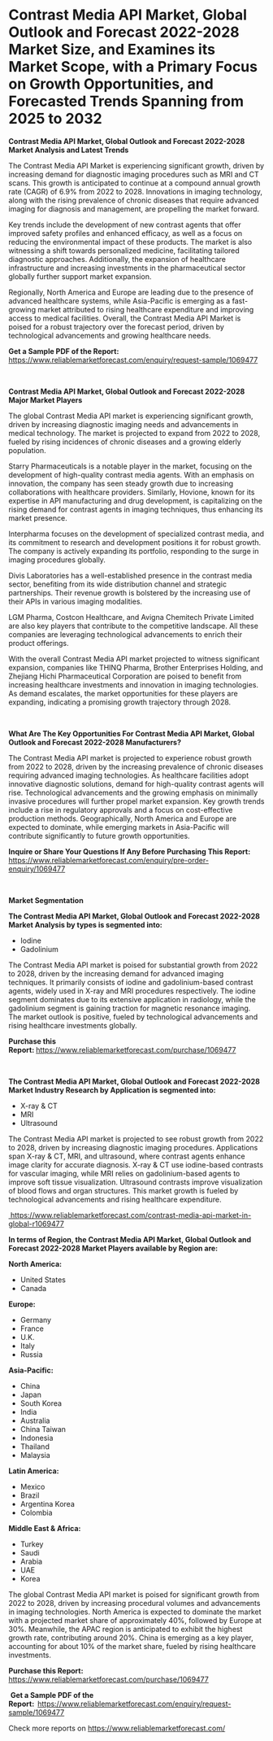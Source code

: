 <p><h1>Contrast Media API Market, Global Outlook and Forecast 2022-2028 Market Size, and Examines its Market Scope, with a Primary Focus on Growth Opportunities, and Forecasted Trends Spanning from 2025 to 2032</h1></p><p><strong>Contrast Media API Market, Global Outlook and Forecast 2022-2028 Market Analysis and Latest Trends</strong></p>
<p><p>The Contrast Media API Market is experiencing significant growth, driven by increasing demand for diagnostic imaging procedures such as MRI and CT scans. This growth is anticipated to continue at a compound annual growth rate (CAGR) of 6.9% from 2022 to 2028. Innovations in imaging technology, along with the rising prevalence of chronic diseases that require advanced imaging for diagnosis and management, are propelling the market forward.</p><p>Key trends include the development of new contrast agents that offer improved safety profiles and enhanced efficacy, as well as a focus on reducing the environmental impact of these products. The market is also witnessing a shift towards personalized medicine, facilitating tailored diagnostic approaches. Additionally, the expansion of healthcare infrastructure and increasing investments in the pharmaceutical sector globally further support market expansion.</p><p>Regionally, North America and Europe are leading due to the presence of advanced healthcare systems, while Asia-Pacific is emerging as a fast-growing market attributed to rising healthcare expenditure and improving access to medical facilities. Overall, the Contrast Media API Market is poised for a robust trajectory over the forecast period, driven by technological advancements and growing healthcare needs.</p></p>
<p><strong>Get a Sample PDF of the Report:&nbsp;</strong> <a href="https://www.reliablemarketforecast.com/enquiry/request-sample/1069477?utm_campaign=2449&utm_medium=2&utm_source=Github&utm_content=ia&utm_term=21032025&utm_id=contrast-media-api-market-global-outlook-and-forecast-2022-2028">https://www.reliablemarketforecast.com/enquiry/request-sample/1069477</a></p>
<p>&nbsp;</p>
<p><strong>Contrast Media API Market, Global Outlook and Forecast 2022-2028 Major Market Players</strong></p>
<p><p>The global Contrast Media API market is experiencing significant growth, driven by increasing diagnostic imaging needs and advancements in medical technology. The market is projected to expand from 2022 to 2028, fueled by rising incidences of chronic diseases and a growing elderly population.</p><p>Starry Pharmaceuticals is a notable player in the market, focusing on the development of high-quality contrast media agents. With an emphasis on innovation, the company has seen steady growth due to increasing collaborations with healthcare providers. Similarly, Hovione, known for its expertise in API manufacturing and drug development, is capitalizing on the rising demand for contrast agents in imaging techniques, thus enhancing its market presence.</p><p>Interpharma focuses on the development of specialized contrast media, and its commitment to research and development positions it for robust growth. The company is actively expanding its portfolio, responding to the surge in imaging procedures globally.</p><p>Divis Laboratories has a well-established presence in the contrast media sector, benefiting from its wide distribution channel and strategic partnerships. Their revenue growth is bolstered by the increasing use of their APIs in various imaging modalities.</p><p>LGM Pharma, Costcon Healthcare, and Avigna Chemitech Private Limited are also key players that contribute to the competitive landscape. All these companies are leveraging technological advancements to enrich their product offerings.</p><p>With the overall Contrast Media API market projected to witness significant expansion, companies like THINQ Pharma, Brother Enterprises Holding, and Zhejiang Hichi Pharmaceutical Corporation are poised to benefit from increasing healthcare investments and innovation in imaging technologies. As demand escalates, the market opportunities for these players are expanding, indicating a promising growth trajectory through 2028.</p></p>
<p>&nbsp;</p>
<p><strong>What Are The Key Opportunities For Contrast Media API Market, Global Outlook and Forecast 2022-2028 Manufacturers?</strong></p>
<p><p>The Contrast Media API market is projected to experience robust growth from 2022 to 2028, driven by the increasing prevalence of chronic diseases requiring advanced imaging technologies. As healthcare facilities adopt innovative diagnostic solutions, demand for high-quality contrast agents will rise. Technological advancements and the growing emphasis on minimally invasive procedures will further propel market expansion. Key growth trends include a rise in regulatory approvals and a focus on cost-effective production methods. Geographically, North America and Europe are expected to dominate, while emerging markets in Asia-Pacific will contribute significantly to future growth opportunities.</p></p>
<p><strong>Inquire or Share Your Questions If Any Before Purchasing This Report:</strong> <a href="https://www.reliablemarketforecast.com/enquiry/pre-order-enquiry/1069477?utm_campaign=2449&utm_medium=2&utm_source=Github&utm_content=ia&utm_term=21032025&utm_id=contrast-media-api-market-global-outlook-and-forecast-2022-2028">https://www.reliablemarketforecast.com/enquiry/pre-order-enquiry/1069477</a></p>
<p>&nbsp;</p>
<p><strong>Market Segmentation</strong></p>
<p><strong>The Contrast Media API Market, Global Outlook and Forecast 2022-2028 Market Analysis by types is segmented into:</strong></p>
<p><ul><li>Iodine</li><li>Gadolinium</li></ul></p>
<p><p>The Contrast Media API market is poised for substantial growth from 2022 to 2028, driven by the increasing demand for advanced imaging techniques. It primarily consists of iodine and gadolinium-based contrast agents, widely used in X-ray and MRI procedures respectively. The iodine segment dominates due to its extensive application in radiology, while the gadolinium segment is gaining traction for magnetic resonance imaging. The market outlook is positive, fueled by technological advancements and rising healthcare investments globally.</p></p>
<p><strong>Purchase this Report:&nbsp;</strong><a href="https://www.reliablemarketforecast.com/purchase/1069477?utm_campaign=2449&utm_medium=2&utm_source=Github&utm_content=ia&utm_term=21032025&utm_id=contrast-media-api-market-global-outlook-and-forecast-2022-2028">https://www.reliablemarketforecast.com/purchase/1069477</a></p>
<p>&nbsp;</p>
<p><strong>The Contrast Media API Market, Global Outlook and Forecast 2022-2028 Market Industry Research by Application is segmented into:</strong></p>
<p><ul><li>X-ray & CT</li><li>MRI</li><li>Ultrasound</li></ul></p>
<p><p>The Contrast Media API market is projected to see robust growth from 2022 to 2028, driven by increasing diagnostic imaging procedures. Applications span X-ray & CT, MRI, and ultrasound, where contrast agents enhance image clarity for accurate diagnosis. X-ray & CT use iodine-based contrasts for vascular imaging, while MRI relies on gadolinium-based agents to improve soft tissue visualization. Ultrasound contrasts improve visualization of blood flows and organ structures. This market growth is fueled by technological advancements and rising healthcare expenditure.</p></p>
<p><a href="https://www.reliablemarketforecast.com/contrast-media-api-market-in-global-r1069477?utm_campaign=2449&utm_medium=2&utm_source=Github&utm_content=ia&utm_term=21032025&utm_id=contrast-media-api-market-global-outlook-and-forecast-2022-2028">&nbsp;https://www.reliablemarketforecast.com/contrast-media-api-market-in-global-r1069477</a></p>
<p><strong>In terms of Region, the Contrast Media API Market, Global Outlook and Forecast 2022-2028 Market Players available by Region are:</strong></p>
<p>
    <p> <strong> North America: </strong>
        <ul>
            <li>United States</li>
            <li>Canada</li>
        </ul>
        </p> 
    <p> <strong> Europe: </strong>
        <ul>
            <li>Germany</li>
            <li>France</li>
            <li>U.K.</li>
            <li>Italy</li>
            <li>Russia</li>
        </ul>
        </p> 
    <p> <strong> Asia-Pacific: </strong>
        <ul>
            <li>China</li>
            <li>Japan</li>
            <li>South Korea</li>
            <li>India</li>
            <li>Australia</li>
            <li>China Taiwan</li>
            <li>Indonesia</li>
            <li>Thailand</li>
            <li>Malaysia</li>
        </ul>
        </p> 
    <p> <strong> Latin America: </strong>
        <ul>
            <li>Mexico</li>
            <li>Brazil</li>
            <li>Argentina Korea</li>
            <li>Colombia</li>
        </ul>
        </p> 
    <p> <strong> Middle East & Africa: </strong>
        <ul>
            <li>Turkey</li>
            <li>Saudi</li>
            <li>Arabia</li>
            <li>UAE</li>
            <li>Korea</li>
        </ul>
    </p>
    </p>
<p><p>The global Contrast Media API market is poised for significant growth from 2022 to 2028, driven by increasing procedural volumes and advancements in imaging technologies. North America is expected to dominate the market with a projected market share of approximately 40%, followed by Europe at 30%. Meanwhile, the APAC region is anticipated to exhibit the highest growth rate, contributing around 20%. China is emerging as a key player, accounting for about 10% of the market share, fueled by rising healthcare investments.</p></p>
<p><strong>Purchase this Report: </strong><a href="https://www.reliablemarketforecast.com/purchase/1069477?utm_campaign=2449&utm_medium=2&utm_source=Github&utm_content=ia&utm_term=21032025&utm_id=contrast-media-api-market-global-outlook-and-forecast-2022-2028">https://www.reliablemarketforecast.com/purchase/1069477</a></p>
<p>&nbsp;<strong>Get a Sample PDF of the Report:&nbsp;&nbsp;</strong><a href="https://www.reliablemarketforecast.com/enquiry/request-sample/1069477?utm_campaign=2449&utm_medium=2&utm_source=Github&utm_content=ia&utm_term=21032025&utm_id=contrast-media-api-market-global-outlook-and-forecast-2022-2028">https://www.reliablemarketforecast.com/enquiry/request-sample/1069477</a></p>
<p><strong></strong></p>
<p>Check more reports on <a href="https://www.reliablemarketforecast.com/?utm_campaign=2449&utm_medium=2&utm_source=Github&utm_content=ia&utm_term=21032025&utm_id=contrast-media-api-market-global-outlook-and-forecast-2022-2028">https://www.reliablemarketforecast.com/</a></p>